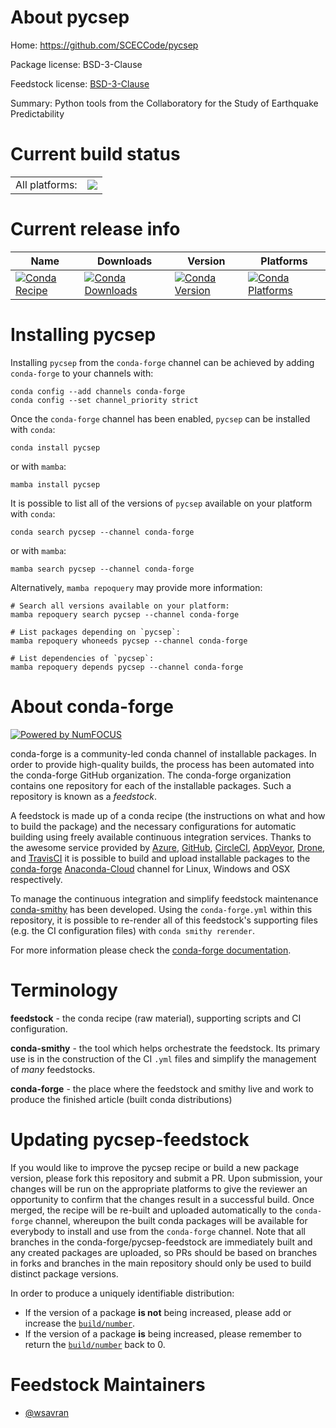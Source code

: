 About pycsep
============

Home: https://github.com/SCECCode/pycsep

Package license: BSD-3-Clause

Feedstock license: [BSD-3-Clause](https://github.com/conda-forge/pycsep-feedstock/blob/main/LICENSE.txt)

Summary: Python tools from the Collaboratory for the Study of Earthquake Predictability

Current build status
====================


<table><tr><td>All platforms:</td>
    <td>
      <a href="https://dev.azure.com/conda-forge/feedstock-builds/_build/latest?definitionId=10662&branchName=main">
        <img src="https://dev.azure.com/conda-forge/feedstock-builds/_apis/build/status/pycsep-feedstock?branchName=main">
      </a>
    </td>
  </tr>
</table>

Current release info
====================

| Name | Downloads | Version | Platforms |
| --- | --- | --- | --- |
| [![Conda Recipe](https://img.shields.io/badge/recipe-pycsep-green.svg)](https://anaconda.org/conda-forge/pycsep) | [![Conda Downloads](https://img.shields.io/conda/dn/conda-forge/pycsep.svg)](https://anaconda.org/conda-forge/pycsep) | [![Conda Version](https://img.shields.io/conda/vn/conda-forge/pycsep.svg)](https://anaconda.org/conda-forge/pycsep) | [![Conda Platforms](https://img.shields.io/conda/pn/conda-forge/pycsep.svg)](https://anaconda.org/conda-forge/pycsep) |

Installing pycsep
=================

Installing `pycsep` from the `conda-forge` channel can be achieved by adding `conda-forge` to your channels with:

```
conda config --add channels conda-forge
conda config --set channel_priority strict
```

Once the `conda-forge` channel has been enabled, `pycsep` can be installed with `conda`:

```
conda install pycsep
```

or with `mamba`:

```
mamba install pycsep
```

It is possible to list all of the versions of `pycsep` available on your platform with `conda`:

```
conda search pycsep --channel conda-forge
```

or with `mamba`:

```
mamba search pycsep --channel conda-forge
```

Alternatively, `mamba repoquery` may provide more information:

```
# Search all versions available on your platform:
mamba repoquery search pycsep --channel conda-forge

# List packages depending on `pycsep`:
mamba repoquery whoneeds pycsep --channel conda-forge

# List dependencies of `pycsep`:
mamba repoquery depends pycsep --channel conda-forge
```


About conda-forge
=================

[![Powered by
NumFOCUS](https://img.shields.io/badge/powered%20by-NumFOCUS-orange.svg?style=flat&colorA=E1523D&colorB=007D8A)](https://numfocus.org)

conda-forge is a community-led conda channel of installable packages.
In order to provide high-quality builds, the process has been automated into the
conda-forge GitHub organization. The conda-forge organization contains one repository
for each of the installable packages. Such a repository is known as a *feedstock*.

A feedstock is made up of a conda recipe (the instructions on what and how to build
the package) and the necessary configurations for automatic building using freely
available continuous integration services. Thanks to the awesome service provided by
[Azure](https://azure.microsoft.com/en-us/services/devops/), [GitHub](https://github.com/),
[CircleCI](https://circleci.com/), [AppVeyor](https://www.appveyor.com/),
[Drone](https://cloud.drone.io/welcome), and [TravisCI](https://travis-ci.com/)
it is possible to build and upload installable packages to the
[conda-forge](https://anaconda.org/conda-forge) [Anaconda-Cloud](https://anaconda.org/)
channel for Linux, Windows and OSX respectively.

To manage the continuous integration and simplify feedstock maintenance
[conda-smithy](https://github.com/conda-forge/conda-smithy) has been developed.
Using the ``conda-forge.yml`` within this repository, it is possible to re-render all of
this feedstock's supporting files (e.g. the CI configuration files) with ``conda smithy rerender``.

For more information please check the [conda-forge documentation](https://conda-forge.org/docs/).

Terminology
===========

**feedstock** - the conda recipe (raw material), supporting scripts and CI configuration.

**conda-smithy** - the tool which helps orchestrate the feedstock.
                   Its primary use is in the construction of the CI ``.yml`` files
                   and simplify the management of *many* feedstocks.

**conda-forge** - the place where the feedstock and smithy live and work to
                  produce the finished article (built conda distributions)


Updating pycsep-feedstock
=========================

If you would like to improve the pycsep recipe or build a new
package version, please fork this repository and submit a PR. Upon submission,
your changes will be run on the appropriate platforms to give the reviewer an
opportunity to confirm that the changes result in a successful build. Once
merged, the recipe will be re-built and uploaded automatically to the
`conda-forge` channel, whereupon the built conda packages will be available for
everybody to install and use from the `conda-forge` channel.
Note that all branches in the conda-forge/pycsep-feedstock are
immediately built and any created packages are uploaded, so PRs should be based
on branches in forks and branches in the main repository should only be used to
build distinct package versions.

In order to produce a uniquely identifiable distribution:
 * If the version of a package **is not** being increased, please add or increase
   the [``build/number``](https://docs.conda.io/projects/conda-build/en/latest/resources/define-metadata.html#build-number-and-string).
 * If the version of a package **is** being increased, please remember to return
   the [``build/number``](https://docs.conda.io/projects/conda-build/en/latest/resources/define-metadata.html#build-number-and-string)
   back to 0.

Feedstock Maintainers
=====================

* [@wsavran](https://github.com/wsavran/)

